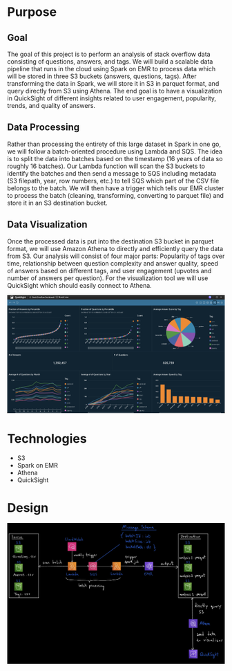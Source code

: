 # Purpose

## Goal

The goal of this project is to perform an analysis of stack overflow data consisting of questions, answers, and tags. We will build a scalable data pipeline that runs in the cloud using Spark on EMR to process data which will be stored in three S3 buckets (answers, questions, tags). After transforming the data in Spark, we will store it in S3 in parquet format, and query directly from S3 using Athena. The end goal is to have a visualization in QuickSight of different insights related to user engagement, popularity, trends, and quality of answers.

## Data Processing

Rather than processing the entirety of this large dataset in Spark in one go, we will follow a batch-oriented procedure using Lambda and SQS. The idea is to split the data into batches based on the timestamp (16 years of data so roughly 16 batches). Our Lambda function will scan the S3 buckets to identify the batches and then send a message to SQS including metadata (S3 filepath, year, row numbers, etc.) to tell SQS which part of the CSV file belongs to the batch. We will then have a trigger which tells our EMR cluster to process the batch (cleaning, transforming, converting to parquet file) and store it in an S3 destination bucket.

## Data Visualization

Once the processed data is put into the destination S3 bucket in parquet format, we will use Amazon Athena to directly and efficiently query the data from S3. Our analysis will consist of four major parts: Popularity of tags over time, relationship between question complexity and answer quality, speed of answers based on different tags, and user engagement (upvotes and number of answers per question). For the visualization tool we will use QuickSight which should easily connect to Athena.

![Visual Image](./assets/visualizations.png "Visual Image")

# Technologies

- S3
- Spark on EMR
- Athena
- QuickSight

# Design

![Design Image](./assets/diagram.png "Design Image")

